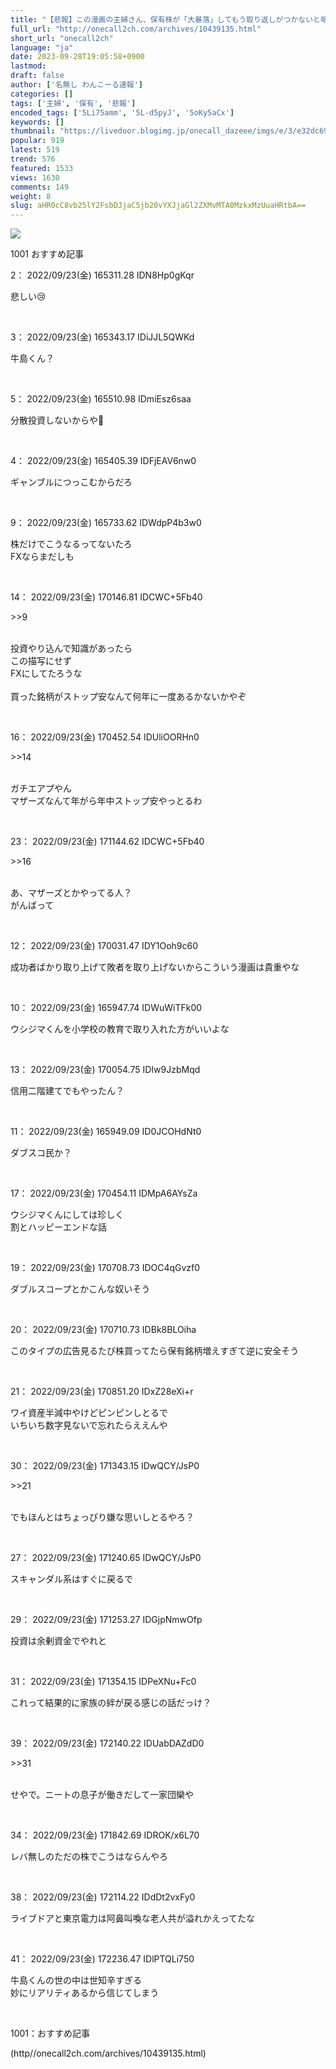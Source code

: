 ```yaml
---
title: "【悲報】この漫画の主婦さん、保有株が「大暴落」してもう取り返しがつかないと咽び泣くｗｗｗｗ "
full_url: "http://onecall2ch.com/archives/10439135.html"
short_url: "onecall2ch"
language: "ja"
date: 2023-09-28T19:05:58+0900
lastmod: 
draft: false
author: ['名無し わんこーる速報']
categories: []
tags: ['主婦', '保有', '悲報']
encoded_tags: ['5Li75amm', '5L-d5pyJ', '5oKy5aCx']
keywords: []
thumbnail: "https://livedoor.blogimg.jp/onecall_dazeee/imgs/e/3/e32dc69e.jpg"
popular: 919
latest: 519
trend: 576
featured: 1533
views: 1630
comments: 149
weight: 8
slug: aHR0cC8vb25lY2FsbDJjaC5jb20vYXJjaGl2ZXMvMTA0MzkxMzUuaHRtbA==
---
```


![](https://livedoor.blogimg.jp/onecall_dazeee/imgs/e/3/e32dc69e.jpg)

<div> <p class='name2'> 1001 おすすめ記事</p> <p class='name2'>2： 2022/09/23(金) 165311.28 IDN8Hp0gKqr</p><p class='onecall'> 悲しい😢 <br></p><br> <p class='name2'>3： 2022/09/23(金) 165343.17 IDiJJL5QWKd</p><p class='onecall'> 牛島くん？ <br></p><br> <p class='name2'>5： 2022/09/23(金) 165510.98 IDmiEsz6saa</p><p class='onecall'> 分散投資しないからや🥺 <br></p><br> <p class='name2'>4： 2022/09/23(金) 165405.39 IDFjEAV6nw0</p><p class='onecall'> ギャンブルにつっこむからだろ <br></p><br> <p class='name2'>9： 2022/09/23(金) 165733.62 IDWdpP4b3w0</p><p class='onecall'> 株だけでこうなるってないたろ <br> FXならまだしも <br></p><br> <p class='name2'>14： 2022/09/23(金) 170146.81 IDCWC+5Fb40</p><p class='onecall'> <p class='anchor'>>>9</p> <br> 投資やり込んで知識があったら <br> この描写にせず <br> FXにしてたろうな <br> <br> 買った銘柄がストップ安なんて何年に一度あるかないかやぞ <br></p><br> <p class='name2'>16： 2022/09/23(金) 170452.54 IDUliOORHn0</p><p class='onecall'> <p class='anchor'>>>14</p> <br> ガチエアプやん <br> マザーズなんて年がら年中ストップ安やっとるわ <br></p><br> <p class='name2'>23： 2022/09/23(金) 171144.62 IDCWC+5Fb40</p><p class='onecall'> <p class='anchor'>>>16</p> <br> あ、マザーズとかやってる人？ <br> がんばって <br></p><br> <p class='name2'>12： 2022/09/23(金) 170031.47 IDY1Ooh9c60</p><p class='onecall'> 成功者ばかり取り上げて敗者を取り上げないからこういう漫画は貴重やな <br></p><br> <p class='name2'>10： 2022/09/23(金) 165947.74 IDWuWiTFk00</p><p class='onecall'> ウシジマくんを小学校の教育で取り入れた方がいいよな <br></p><br> <p class='name2'>13： 2022/09/23(金) 170054.75 IDIw9JzbMqd</p><p class='onecall'> 信用二階建てでもやったん？ <br></p><br> <p class='name2'>11： 2022/09/23(金) 165949.09 ID0JCOHdNt0</p><p class='onecall'> ダブスコ民か？ <br></p><br> <p class='name2'>17： 2022/09/23(金) 170454.11 IDMpA6AYsZa</p><p class='onecall'> ウシジマくんにしては珍しく <br> 割とハッピーエンドな話 <br></p><br> <p class='name2'>19： 2022/09/23(金) 170708.73 IDOC4qGvzf0</p><p class='onecall'> ダブルスコープとかこんな奴いそう <br></p><br> <p class='name2'>20： 2022/09/23(金) 170710.73 IDBk8BLOiha</p><p class='onecall'> このタイプの広告見るたび株買ってたら保有銘柄増えすぎて逆に安全そう <br></p><br> <p class='name2'>21： 2022/09/23(金) 170851.20 IDxZ28eXi+r</p><p class='onecall'> ワイ資産半減中やけどピンピンしとるで <br> いちいち数字見ないで忘れたらええんや <br></p><br> <p class='name2'>30： 2022/09/23(金) 171343.15 IDwQCY/JsP0</p><p class='onecall'> <p class='anchor'>>>21</p> <br> でもほんとはちょっぴり嫌な思いしとるやろ？ <br></p><br> <p class='name2'>27： 2022/09/23(金) 171240.65 IDwQCY/JsP0</p><p class='onecall'> スキャンダル系はすぐに戻るで <br></p><br> <p class='name2'>29： 2022/09/23(金) 171253.27 IDGjpNmwOfp</p><p class='onecall'> 投資は余剰資金でやれと <br></p><br> <p class='name2'>31： 2022/09/23(金) 171354.15 IDPeXNu+Fc0</p><p class='onecall'> これって結果的に家族の絆が戻る感じの話だっけ？ <br></p><br> <p class='name2'>39： 2022/09/23(金) 172140.22 IDUabDAZdD0</p><p class='onecall'> <p class='anchor'>>>31</p> <br> せやで。ニートの息子が働きだして一家団欒や <br></p><br> <p class='name2'>34： 2022/09/23(金) 171842.69 IDROK/x6L70</p><p class='onecall'> レバ無しのただの株でこうはならんやろ <br></p><br> <p class='name2'>38： 2022/09/23(金) 172114.22 IDdDt2vxFy0</p><p class='onecall'> ライブドアと東京電力は阿鼻叫喚な老人共が溢れかえってたな <br></p><br> <p class='name2'>41： 2022/09/23(金) 172236.47 IDlPTQLi750</p><p class='onecall'> 牛島くんの世の中は世知辛すぎる <br> 妙にリアリティあるから信じてしまう <br></p><br> <p class='name2'>1001：おすすめ記事</p> </div>

(http//onecall2ch.com/archives/10439135.html)
